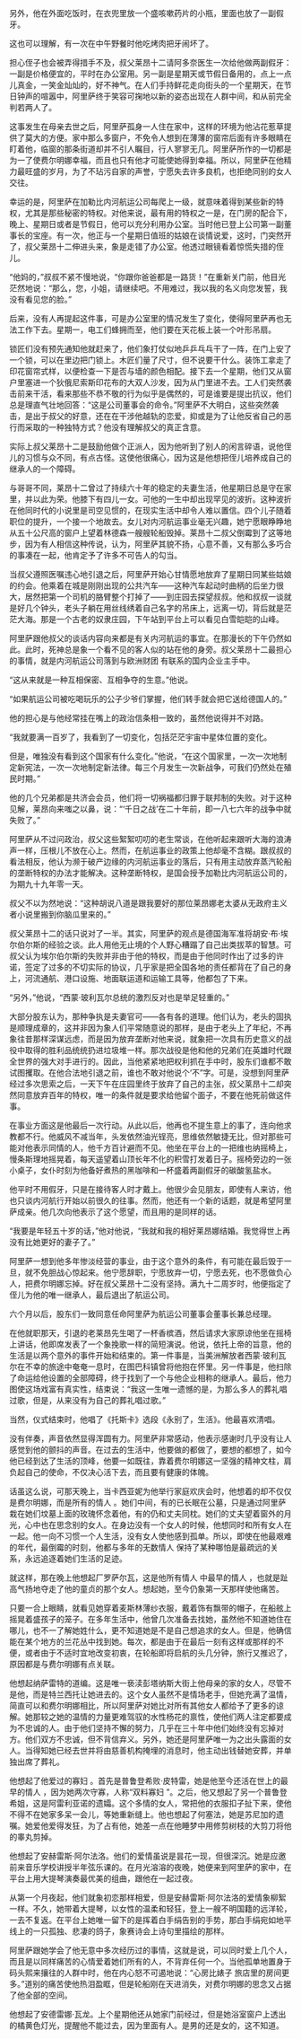<p> 另外，他在外面吃饭时，在衣兜里放一个盛咳嗽药片的小瓶，里面也放了一副假牙。</p>
<p> 这也可以理解，有一次在中午野餐时他吃烤肉把牙闹坏了。</p>
<p> 担心侄子也会被弄得措手不及，叔父莱昂十二请阿多奈医生一次给他做两副假牙：一副是价格便宜的，平时在办公室用。另一副是星期天或节假日备用的，点上一点儿真金，一笑金灿灿的，好不神气。在人们手持鲜花走向街头的一个星期天，在节日钟声的喧嚣中，阿里萨终于笑容可掬地以新的姿态出现在人群中间，和从前完全判若两人了。</p>
<p> 这事发生在母亲去世之后，阿里萨孤身一人住在家中，这样的环境为他沾花惹草提供了莫大的方便。家中那么多窗户，不免令人想到在薄薄的窗帘后面有许多眼睛在盯着他，临窗的那条街道却并不引人瞩目，行人寥寥无几。阿里萨所作的一切都是为一了使费尔明娜幸福，而且也只有他才可能使她得到幸福。所以，阿里萨在他精力最旺盛的岁月，为了不玷污自家的声誉，宁愿失去许多良机，也拒绝同别的女人交往。</p>
<p> 幸运的是，阿里萨在加勒比内河航运公司每爬上一级，就意味着得到某些新的特权，尤其是那些秘密的特权。对他来说，最有用的特权之一是，在门房的配合下，晚上、星期日或者是节假日，他可以充分利用办公室。当时他已登上公司第一副董事长的宝座。有一次，他正与一个星期日值班的姑娘在谈情说爱，这时，门突然开了，叔父莱昂十二伸进头来，象是走错了办公室。他透过眼镜看着惊慌失措的侄儿。</p>
<p> “他妈的，”叔叔不紧不慢地说，“你跟你爸爸都是一路货！”在重新关门前，他目光茫然地说：“那么，您，小姐，请继续吧。不用难过，我以我的名义向您发誓，我没有看见您的脸。”</p>
<p> 后来，没有人再提起这件事，可是办公室里的情况发生了变化，使得阿里萨再也无法工作下去。星期一，电工们蜂拥而至，他们要在天花板上装一个叶形吊扇。</p>
<p> 锁匠们没有预先通知他就赶来了，他们象打仗似地乒乒乓乓干了一阵，在门上安了一个锁，可以在里边把门锁上。木匠们量了尺寸，但不说要干什么。装饰工拿走了印花窗帘式样，以便检查一下是否与墙的颜色相配。接下去一个星期，他们又从窗户里塞进一个狄俄尼索斯印花布的大双人沙发，因为从门里进不去。工人们突然袭击前来干活，看来那些不恭不敬的行为似乎是偶然的，可是谁要是提出抗议，他们总是理直气壮地回答：“这是公司董事会的命令。”阿里萨不大明白，这些突然袭击，是出于叔父的好意，还在在干涉他越轨的恋爱，抑或是为了让他反省自己的恶行而采取的一种独特方式？他没有理解叔父的真正含意。</p>
<p> 实际上叔父莱昂十二是鼓励他做个正派人，因为他听到了别人的闲言碎语，说他侄儿的习惯与众不同，有点古怪。这使他很痛心，因为这是他想把侄儿培养成自己的继承人的一个障碍。</p>
<p> 与哥哥不同，莱昂十二曾过了持续六十年的稳定的夫妻生活，他星期日总是守在家里，并以此为荣。他膝下有四儿一女。可他的一生中却出现罕见的波折。这种波折在他同时代的小说里是司空见惯的，在现实生活中却令人难以置信。四个儿子随着职位的提升，一个接一个地故去。女儿对内河航运事业毫无兴趣，她宁愿眼睁睁地从五十公尺高的窗户上望着林德森一艘艘轮船毁掉。莱昂十二叔父倒霉到了这等地步，因为有人相信这种传说，认为，阿里萨其貌不扬，心意不善，又有那么多巧合的事凑在一起，他肯定予了许多不可告人的勾当。</p>
<p> 当叔父遵照医嘱违心地引退之后，阿里萨开始心甘情愿地放弃了星期日同某些姑娘的约会。他乘着在城是刚刚出现的公共汽车——这种汽车起动时曲柄的后坐力很大，居然把第一个司机的胳臂整个打掉了——到庄园去探望叔叔。他和叔叔一谈就是好几个钟头，老头子躺在用丝线绣着自己名字的吊床上，远离一切，背后就是茫茫大海。那是一个古老的奴隶庄园，下午站到平台上可以看见白雪皑皑的山峰。</p>
<p> 阿里萨跟他叔父的谈话内容向来都是有关内河航运的事宜。在那漫长的下午仍然如此。此时，死神总是象一个看不见的客人似的站在他的身旁。叔父莱昂十二最担心的事情，就是内河航运公司落到与欧洲财团 有联系的国内企业主手中。</p>
<p> “这从来就是一种互相保密、互相争夺的生意。”他说。</p>
<p> “如果航运公司被吃喝玩乐的公子少爷们掌握，他们转手就会把它送给德国人的。”</p>
<p> 他的担心是与他经常挂在嘴上的政治信条相一致的，虽然他说得并不对路。</p>
<p> “我就要满一百岁了，我看到了一切变化，包括茫茫宇宙中星体位置的变化。</p>
<p> 但是，唯独没有看到这个国家有什么变化。”他说，“在这个国家里，一次一次地制定新宪法，一次一次地制定新法律。每三个月发生一次新战争，可我们仍然处在殖民时期。”</p>
<p> 他的几个兄弟都是共济会会员，他们将一切祸福都归罪于联邦制的失败。对于这种见解，莱昂向来嗤之以鼻，说：“‘千日之战’在二十年前，即一八七六年的战争中就失败了。”</p>
<p> 阿里萨从不过问政治，叔父这些絮絮叨叨的老生常谈，在他听起来跟听大海的浪涛声一样，压根儿不放在心上。然而，在航运事业的政策上他却毫不含糊。跟叔叔的看法相反，他认为濒于破产边缘的内河航运事业的落后，只有用主动放弃蒸汽轮船的垄断特权的办法才能解决。这种垄断特权，是国会授予加勒比内河航运公司的，为期九十九年零一天。</p>
<p> 叔父不以为然地说：“这种胡说八道是跟我要好的那位莱昂娜老太婆从无政府主义者小说里搬到你脑瓜里来的。”</p>
<p> 叔父莱昂十二的话只说对了一半。其实，阿里萨的观点是德国海军准将胡安·布·埃尔伯尔斯的经验之谈。此人用他无止境的个人野心糟蹋了自己出类拔萃的智慧。可叔父认为埃尔伯尔斯的失败并非由于他的特权，而是由于他同时作出了过多的许诺，签定了过多的不切实际的协议，几乎家是把全国各地的责任都背在了自己的身上，河流通航、港口设施、地面联运道和运输工具等，他都包了下来。</p>
<p> “另外，”他说，“西蒙·玻利瓦尔总统的激烈反对也是举足轻重的。”</p>
<p> 大部分股东认为，那种争执是夫妻官可——各有各的道理。他们认为，老头的固执是顺理成章的，这并非因为象人们平常随意说的那样，是由于老头上了年纪，不再象往昔那样深谋远虑，而是因为放弃垄断对他来说，就象把一次具有历史意义的战役中取得的胜利品统统扔进垃圾堆一样。那次战役是他和他的兄弟们在英雄时代跟全世界的强大对手进行的。因此，当他紧紧地把权利抓在手中时，股东们谁都不敢试图攫取。在他合法地引退之前，谁也不敢对他说个‘不”字。可是，没想到阿里萨经过多次思索之后，一天下午在庄园里终于放弃了自己的主张，叔父莱昂十二却突然同意放弃百年的特权，唯一的条件就是要求给他留个面子，不要在他死前做这件事。</p>
<p> 在事业方面这是他最后一次行动。从此以后，他再也不提生意上的事了，连向他求教都不行。他威风不减当年，头发依然油光锃亮，思维依然敏捷无比，但对那些可能对他表示同情的人，他千方百计避而不见。他坐在平台上的一把维也纳摇椅上，慢条斯理地摇晃着，每天遥望着山顶长年不化的积雪打发着日子。摇椅旁边的一张小桌子，女仆时刻为他备好煮热的黑咖啡和一杯盛着两副假牙的碳酸氢盐水。</p>
<p> 他平时不用假牙，只是在接待客人时才戴上。他很少会见朋友，即使有人来访，他也只谈内河航行开始以前很久的往事。然而，他还有一个新的话题，就是希望阿里萨成亲。他几次向他表示了这个愿望，而且用的是同样的话。</p>
<p> “我要是年轻五十岁的话，”他对他说，“我就和我的相好莱昂娜结婚。我觉得世上再没有比她更好的妻子了。”</p>
<p> 阿里萨一想到他多年惨淡经营的事业，由于这个意外的条件，有可能在最后毁于一旦，就不免胆战心惊起来。他宁愿辞职，宁愿放弃一切，宁愿去死，也不愿做负心人，把费尔明娜忘掉。好在叔父莱昂十二没有坚持。满九十二周岁时，他便指定了侄儿为他的唯一继承人，最后退出了航运公司。</p>
<p> 六个月以后，股东们一致同意任命阿里萨为航运公司董事会董事长兼总经理。</p>
<p> 在他就职那天，引退的老莱昂先生喝了一杯香槟酒，然后请求大家原谅他坐在摇椅上讲话，他即席发表了一个象挽歌一样的简短演说。他说，依托上帝的旨意，他的生活是以两个意外的事件开始和结束的。第一件事是，当美洲解放者西蒙·玻利瓦尔在不幸的旅途中奄奄一息时，在图巴科镇曾将他抱在怀里。另一件事是，他扫除了命运给他设置的全部障碍，终于找到了一个与他企业相称的继承人。最后，他力图使这场戏富有真实性，结束说：“我这一生唯一遗憾的是，为那么多人的葬礼唱过歌，但是，从来没有为自己的葬礼唱过歌。”</p>
<p> 当然，仪式结束时，他唱了《托斯卡》选段《永别了，生活》。他最喜欢清唱。</p>
<p> 没有伴奏，声音依然显得浑圆有力。阿里萨非常感动，他表示感谢时几乎没有让人感觉到他的颤抖的声音。在过去的生活中，他要做的都做了，要想的都想了，如今他已经到达了生活的顶峰，他要一如既往，靠着费尔明娜这一坚强的精神文柱，肩负起自己的使命，不仅决心活下去，而且要有健康的体魄。</p>
<p> 话虽这么说，可那天晚上，当卡西亚妮为他举行家庭欢庆会时，他想着的却不仅仅是费尔明娜，而是所有的情人 。她们中间，有的已长眠在公墓，只是通过阿里萨栽在她们坟墓上面的玫瑰怀念着他，有的仍和丈夫同枕。她们的丈夫望着窗外的月光，心中也在思念别的女人。在身边没有一个女人的时候，他想同时和所有女人在一起。他一向不习惯一个人生活，没有女人使他感到孤单。所以，即使在他最艰难的年代，最倒霉的时刻，他都与多年的无数情人 保持了某种哪怕是最疏远的关系，永远追逐着她们生活的足迹。</p>
<p> 就这样，那在晚上他想起厂罗萨尔瓦，这是他所有情人 中最早的情人 ，也就是趾高气扬地夺走了他的童贞的那个女人。想起她，至今仍象第一天那样使他痛苦。</p>
<p> 只要一合上眼睛，就看见她穿着麦斯林薄纱衣服，戴着饰有飘带的帽子，在船舷上摇晃着盛孩子的笼子。在多年生活中，他曾几次准备去找她，虽然他不知道她住在哪儿，也不一了解她姓什么，更不知道她是不是自己想追求的女人。但是，他确信能在某个地方的兰花丛中找到她。每次，都是由于在最后一刻有这样或那样的不便，或者由于不适时宜地改变初衷，在轮船即将启航的头几分钟，旅行又推迟了，原因都是与费尔明娜有点关联。</p>
<p> 他想起纳萨雷特的道编。这是唯一亵渎彭塔纳斯大街上他母亲的家的女人，尽管不是他，而是特兰西托让她进去的。这个女人虽然不是情场老手，但她充满了温情，简直可以和费尔明娜相比，所以阿里萨对她比对所有其他女人都给予了更多的谅解。她那较之她的温情的力量更难驾驭的水性杨花的禀性，使他们两人注定都要成为不忠诚的人。由于他们坚持不懈的努力，几乎在三十年中他们始终没有忘掉对方。他们双方不忠诚，但不背信弃义。另外，她还是阿里萨唯一为之出头露面的女人。当得知她已经去世并将由慈善机构掩埋的消息时，他主动出钱替她安葬，并单独出席了葬礼。</p>
<p> 他想起了他爱过的寡妇 。首先是普鲁登希败·皮特雷，她是他至今还活在世上的最早的情人 ，因为她两次守寡，人称“双料寡妇 ”。之后，他又想起了另一个普鲁登希姐，这是阿雷利亚诺的遗孀。这个多情的女人，常把他的衣服扣子扯下来，使他不得不在她家多呆一会儿，等她重新缝上。他也想起了何塞法，她是苏尼加的遗嘱。她爱他爱得发狂，为了占有他，她差一点在他睡梦中用修剪树枝的大剪刀将他的睾丸剪掉。</p>
<p> 他想起了安赫雷斯·阿尔法洛。他们的爱情虽说是昙花一现，但很深沉。她是应邀前来音乐学校讲授半年弦乐课的。在月光溶溶的夜晚，她便来到阿里萨的家中，在平台上用大提琴演奏最优美的组曲，跟他在一起过夜。</p>
<p> 从第一个月夜起，他们就象初恋那样相爱，但是安赫雷斯·阿尔法洛的爱情象柳絮一样。不久，她带着大提琴，以女性的温柔和轻狂，登上一艘不明国籍的远洋轮，一去不复返。在平台上她唯一留下的是挥着白手绢告别的手势，那白手绢宛如地平线上的一只孤独、悲凄的鸽子，象赛诗会上诗句里描绘的那样。</p>
<p> 阿里萨跟她学会了他无意中多次经历过的事情，这就是说，可以同时爱上几个人，而且是以同样痛苦的心情爱着她们所有的人，不背弃任何一个。当他孤单地置身于码头熙来攘往的人群中时，他在内心怒不可遏地说：“心房比婊子 旅店里的房间更多。”道别的痛苦使他热泪盈眶，但是轮船刚在天进消失，对费尔明娜的思念又占据了他全部的空间。</p>
<p> 他想起了安德雷娜·瓦龙。上个星期他还从她家门前经过，但是她浴室窗户上透出的橘黄色灯光，提醒他不能过去，因为里面有人。是男的还是女的，这不知道。</p>
